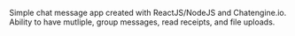 Simple chat message app created with ReactJS/NodeJS and Chatengine.io. Ability to have mutliple, group messages, read receipts, and file uploads.
